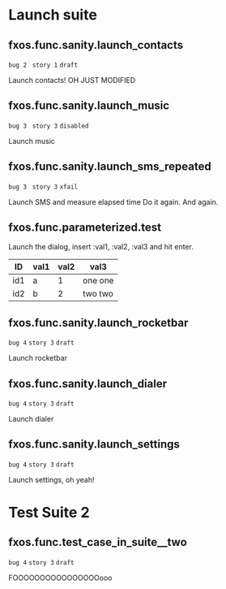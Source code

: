 # Launch suite

## fxos.func.sanity.launch_contacts
`bug 2 `
`story 1`
`draft`

Launch contacts! OH JUST MODIFIED

## fxos.func.sanity.launch_music
`bug 3 `
`story 3`
`disabled`

Launch music


## fxos.func.sanity.launch_sms_repeated
`bug 3 `
`story 3`
`xfail`

Launch SMS and measure elapsed time
Do it again.
And again.


## fxos.func.parameterized.test
Launch the dialog, insert :val1, :val2, :val3 and hit enter.

ID  | val1 | val2 | val3 |
--- | ---- | ---- | -----
id1 | a    | 1    | one one
id2 | b    | 2    | two two


## fxos.func.sanity.launch_rocketbar
`bug 4`
`story 3`
`draft`

Launch rocketbar

## fxos.func.sanity.launch_dialer
`bug 4`
`story 3`
`draft`

Launch dialer

## fxos.func.sanity.launch_settings
`bug 4`
`story 3`
`draft`

Launch settings, oh yeah!

# Test Suite 2

## fxos.func.test_case_in_suite__two
`bug 4`
`story 3`
`draft`

FOOOOOOOOOOOOOOOOooo

